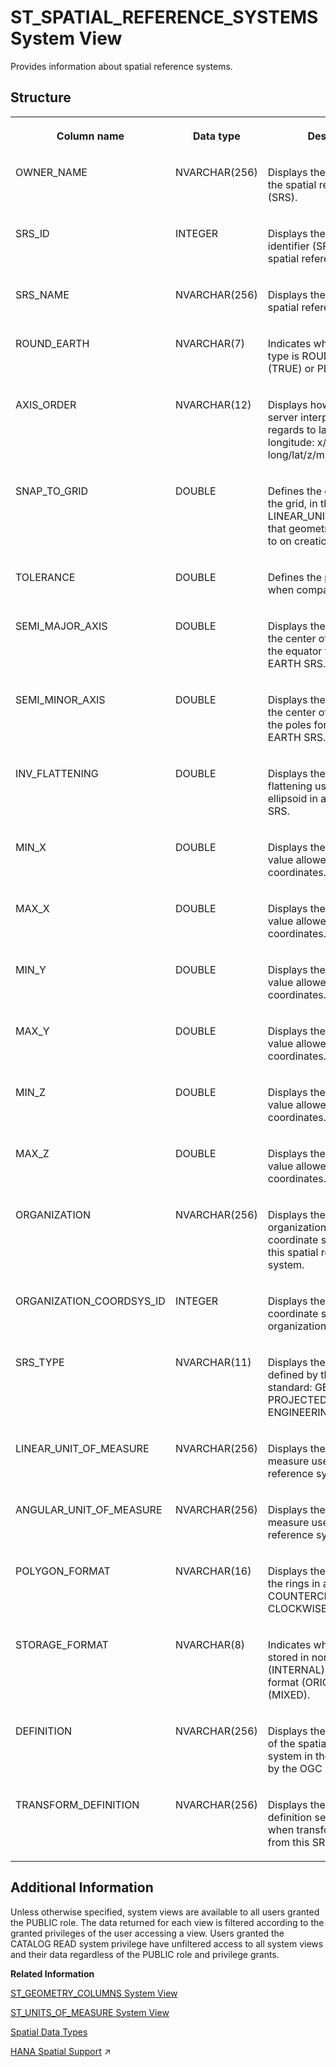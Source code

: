 <!-- loiod23499bcd2951014ad38a3bd89faf03e -->

# ST\_SPATIAL\_REFERENCE\_SYSTEMS System View

Provides information about spatial reference systems.



<a name="loiod23499bcd2951014ad38a3bd89faf03e___s_t__s_p_a_t_i_a_l__r_e_f_e_r_e_n_c_e__s_y_s_t_e_m_s_1struct_ST_SPATIAL_REFERENCE_SYSTEMS"/>

## Structure


<table>
<tr>
<th valign="top">

Column name

</th>
<th valign="top">

Data type

</th>
<th valign="top">

Description

</th>
</tr>
<tr>
<td valign="top">

OWNER\_NAME

</td>
<td valign="top">

NVARCHAR\(256\)

</td>
<td valign="top">

Displays the owner name of the spatial reference system \(SRS\).

</td>
</tr>
<tr>
<td valign="top">

SRS\_ID

</td>
<td valign="top">

INTEGER

</td>
<td valign="top">

Displays the numeric identifier \(SRID\) of this spatial reference system.

</td>
</tr>
<tr>
<td valign="top">

SRS\_NAME

</td>
<td valign="top">

NVARCHAR\(256\)

</td>
<td valign="top">

Displays the name of the spatial reference system.

</td>
</tr>
<tr>
<td valign="top">

ROUND\_EARTH

</td>
<td valign="top">

NVARCHAR\(7\)

</td>
<td valign="top">

Indicates whether the SRS type is ROUND EARTH \(TRUE\) or PLANAR \(FALSE\).

</td>
</tr>
<tr>
<td valign="top">

AXIS\_ORDER

</td>
<td valign="top">

NVARCHAR\(12\)

</td>
<td valign="top">

Displays how the database server interprets points with regards to latitude and longitude: x/y/z/m, long/lat/z/m, lat/long/z/m.

</td>
</tr>
<tr>
<td valign="top">

SNAP\_TO\_GRID

</td>
<td valign="top">

DOUBLE

</td>
<td valign="top">

Defines the granularity of the grid, in the LINEAR\_UNIT\_OF\_MEASURE, that geometries are snapped to on creation.

</td>
</tr>
<tr>
<td valign="top">

TOLERANCE

</td>
<td valign="top">

DOUBLE

</td>
<td valign="top">

Defines the precision to use when comparing points.

</td>
</tr>
<tr>
<td valign="top">

SEMI\_MAJOR\_AXIS

</td>
<td valign="top">

DOUBLE

</td>
<td valign="top">

Displays the distance from the center of the ellipsoid to the equator for a ROUND EARTH SRS.

</td>
</tr>
<tr>
<td valign="top">

SEMI\_MINOR\_AXIS

</td>
<td valign="top">

DOUBLE

</td>
<td valign="top">

Displays the distance from the center of the ellipsoid to the poles for a ROUND EARTH SRS.

</td>
</tr>
<tr>
<td valign="top">

INV\_FLATTENING

</td>
<td valign="top">

DOUBLE

</td>
<td valign="top">

Displays the inverse flattening used for the ellipsoid in a ROUND EARTH SRS.

</td>
</tr>
<tr>
<td valign="top">

MIN\_X

</td>
<td valign="top">

DOUBLE

</td>
<td valign="top">

Displays the minimum x value allowed in coordinates.

</td>
</tr>
<tr>
<td valign="top">

MAX\_X

</td>
<td valign="top">

DOUBLE

</td>
<td valign="top">

Displays the maximum x value allowed in coordinates.

</td>
</tr>
<tr>
<td valign="top">

MIN\_Y

</td>
<td valign="top">

DOUBLE

</td>
<td valign="top">

Displays the minimum y value allowed in coordinates.

</td>
</tr>
<tr>
<td valign="top">

MAX\_Y

</td>
<td valign="top">

DOUBLE

</td>
<td valign="top">

Displays the maximum y value allowed in coordinates.

</td>
</tr>
<tr>
<td valign="top">

MIN\_Z

</td>
<td valign="top">

DOUBLE

</td>
<td valign="top">

Displays the minimum z value allowed in coordinates.

</td>
</tr>
<tr>
<td valign="top">

MAX\_Z

</td>
<td valign="top">

DOUBLE

</td>
<td valign="top">

Displays the maximum z value allowed in coordinates.

</td>
</tr>
<tr>
<td valign="top">

ORGANIZATION

</td>
<td valign="top">

NVARCHAR\(256\)

</td>
<td valign="top">

Displays the name of the organization that created the coordinate system used by this spatial reference system.

</td>
</tr>
<tr>
<td valign="top">

ORGANIZATION\_COORDSYS\_ID

</td>
<td valign="top">

INTEGER

</td>
<td valign="top">

Displays the ID given to the coordinate system by the organization that created it.

</td>
</tr>
<tr>
<td valign="top">

SRS\_TYPE

</td>
<td valign="top">

NVARCHAR\(11\)

</td>
<td valign="top">

Displays the type of SRS as defined by the SQL/MM standard: GEOGRAPHIC, PROJECTED, or ENGINEERING.

</td>
</tr>
<tr>
<td valign="top">

LINEAR\_UNIT\_OF\_MEASURE

</td>
<td valign="top">

NVARCHAR\(256\)

</td>
<td valign="top">

Displays the linear unit of measure used by this spatial reference system.

</td>
</tr>
<tr>
<td valign="top">

ANGULAR\_UNIT\_OF\_MEASURE

</td>
<td valign="top">

NVARCHAR\(256\)

</td>
<td valign="top">

Displays the angular unit of measure used by this spatial reference system.

</td>
</tr>
<tr>
<td valign="top">

POLYGON\_FORMAT

</td>
<td valign="top">

NVARCHAR\(16\)

</td>
<td valign="top">

Displays the orientation of the rings in a polygon: COUNTERCLOCKWISE, CLOCKWISE, or EVENODD.

</td>
</tr>
<tr>
<td valign="top">

STORAGE\_FORMAT

</td>
<td valign="top">

NVARCHAR\(8\)

</td>
<td valign="top">

Indicates whether the data is stored in normalized format \(INTERNAL\), unnormalized format \(ORIGINAL\), or both \(MIXED\).

</td>
</tr>
<tr>
<td valign="top">

DEFINITION

</td>
<td valign="top">

NVARCHAR\(256\)

</td>
<td valign="top">

Displays the WKT definition of the spatial reference system in the format defined by the OGC standard.

</td>
</tr>
<tr>
<td valign="top">

TRANSFORM\_DEFINITION

</td>
<td valign="top">

NVARCHAR\(256\)

</td>
<td valign="top">

Displays the transform definition settings for use when transforming data from this SRS to another.

</td>
</tr>
</table>



<a name="loiod23499bcd2951014ad38a3bd89faf03e__section_bdz_xvz_2zb"/>

## Additional Information

Unless otherwise specified, system views are available to all users granted the PUBLIC role. The data returned for each view is filtered according to the granted privileges of the user accessing a view. Users granted the CATALOG READ system privilege have unfiltered access to all system views and their data regardless of the PUBLIC role and privilege grants.

**Related Information**  


[ST\_GEOMETRY\_COLUMNS System View](st-geometry-columns-system-view-d23480c.md "Provides information about spatial columns.")

[ST\_UNITS\_OF\_MEASURE System View](st-units-of-measure-system-view-d234b23.md "Provides information about spatial units of measure.")

[Spatial Data Types](../../010-SQL-Reference/spatial-data-types-8efe5a4.md "Spatial data types are used to store values that contain spatial data, such as points, lines, or polygons.")

[HANA Spatial Support](https://help.sap.com/viewer/d1cb63c8dd8e4c35a0f18aef632687f0/2023_4_QRC/en-US/e4672cc39b584ea1a79a134ec0b7859b.html "") :arrow_upper_right:

